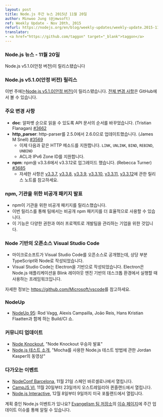 ```yaml
---
layout: post
title: Node.js 주간 뉴스 2015년 11월 20일
author: Minwoo Jung (@jmwsoft)
ref: Weekly Update - Nov 20th, 2015
refurl: https://nodejs.org/en/blog/weekly-updates/weekly-update.2015-11-20/
translator:
- <a href="https://github.com/taggon" target="_blank">taggon</a>
---
```


<!--
### Node.js News — November 20th
Node.js v5.1.0 (Stable) is released
-->
### Node.js 뉴스 - 11월 20일
Node.js v5.1.0(안정 버전)이 릴리스됐습니다

<!--
### Node.js v5.1.0 (Stable) Releases

This week we have one release: [Node.js v5.1.0 (Stable)](https://nodejs.org/en/blog/release/v5.1.0/). Complete changelog from previous releases can be found [on GitHub](https://github.com/nodejs/node/blob/master/CHANGELOG.md).
-->
### Node.js v5.1.0(안정 버전) 릴리스

이번 주에는[Node.js v5.1.0(안정 버전)](https://nodejs.org/en/blog/release/v5.1.0/)이 릴리스됐습니다. [전체 변경 사항](https://github.com/nodejs/node/blob/master/CHANGELOG.md)은 GitHub에서 볼 수 있습니다.

<!--
### Notable changes

* **doc**: All of the API docs have been re-ordered so as to read in alphabetical order (Tristian Flanagan) [#3662](https://github.com/nodejs/node/pull/3662).
* **http_parser**: update http-parser to 2.6.0 from 2.5.0 (James M Snell) [#3569](https://github.com/nodejs/node/pull/3569).
  - Now supports the following HTTP methods: `LINK`, `UNLINK`, `BIND`, `REBIND`, `UNBIND`.
  - Also added ACL and IPv6 Zone ID support.
* **npm**: upgrade npm to 3.3.12 from v3.3.6 (Rebecca Turner) [#3685](https://github.com/nodejs/node/pull/3685).
  - See the release notes for [v3.3.7](https://github.com/npm/npm/releases/tag/v3.3.7), [v3.3.8](https://github.com/npm/npm/releases/tag/v3.3.8), [v3.3.9](https://github.com/npm/npm/releases/tag/v3.3.9), [v3.3.10](https://github.com/npm/npm/releases/tag/v3.3.10), [v3.3.11](https://github.com/npm/npm/releases/tag/v3.3.11), and [v3.3.12](https://github.com/npm/npm/releases/tag/v3.3.12) for more details.
-->
### 주요 변경 사항

* **doc**: 알파벳 순으로 읽을 수 있도록 API 문서의 순서를 바꾸었습니다. (Tristian Flanagan) [#3662](https://github.com/nodejs/node/pull/3662)
* **http_parser**: http-parser를 2.5.0에서 2.6.0으로 업데이트했습니다. (James M Snell) [#3569](https://github.com/nodejs/node/pull/3569)
  - 이제 다음과 같은 HTTP 메소드를 지원합니다. `LINK`, `UNLINK`, `BIND`, `REBIND`, `UNBIND`
  - ACL과 IPv6 Zone ID를 지원합니다.
* **npm**: npm을 v3.3.6에서 v3.3.12로 업그레이드 했습니다. (Rebecca Turner) [#3685](https://github.com/nodejs/node/pull/3685)
  - 자세한 사항은 [v3.3.7](https://github.com/npm/npm/releases/tag/v3.3.7), [v3.3.8](https://github.com/npm/npm/releases/tag/v3.3.8), [v3.3.9](https://github.com/npm/npm/releases/tag/v3.3.9), [v3.3.10](https://github.com/npm/npm/releases/tag/v3.3.10), [v3.3.11](https://github.com/npm/npm/releases/tag/v3.3.11), [v3.3.12](https://github.com/npm/npm/releases/tag/v3.3.12)에 관한 릴리스 노트를 참고하세요.

<!--
### npm announces Private Packages for Organizations

* npm released a set of features: Private Packages for Organizations.
* This release allows teams to use private npm packages more effectively. 
* It’s intended for businesses that manage developer teams, with varying permissions and multiple projects.
-->
### npm, 기관을 위한 비공개 패키지 발표

* npm이 기관을 위한 비공개 패키지를 릴리스했습니다.
* 이번 릴리스를 통해 팀에서는 비공개 npm 패키지를 더 효율적으로 사용할 수 있습니다.
* 이 기능은 다양한 권한과 여러 프로젝트로 개발팀을 관리하는 기업을 위한 것입니다.

<!--
### Open-sourced Visual Studio Code is based on Node

* Microsoft has open-sourced Visual Studio Code and it's a lot of TypeScript and Node.
* Visual Studio Code is based on Electron, a framework which is used to deploy Node.js applications for the desktop running on Blink layout engine.

See https://github.com/Microsoft/vscode for more information.
-->
### Node 기반의 오픈소스 Visual Studio Code

* 마이크로소프트가 Visual Studio Code를 오픈소스로 공개했는데, 상당 부분 TypeScript와 Node로 작성되었습니다.
* Visual Studio Code는 Electron을 기반으로 작성되었습니다. Electron은 Node.js 애플리케이션을 Blink 레이아웃 엔진 기반의 데스크톱 환경에서 실행할 때 사용하는 프레임워크입니다.

자세한 정보는 <https://github.com/Microsoft/vscode>를 참고하세요.

<!--
### NodeUp

* [NodeUp 95](http://nodeup.com/ninetyfive): A Build/CI Show with Rod Vagg, Alexis Campailla, João Reis, and Hans Kristian Flaatten.
-->
### NodeUp

* [NodeUp 95](http://nodeup.com/ninetyfive): Rod Vagg, Alexis Campailla, João Reis, Hans Kristian Flaatten과 함께 하는 Build/CI 쇼.

<!--
### Community Updates

* [Node Knockout](http://www.nodeknockout.com/), "Node Knockout winners have been announced."
* [Introduction to Testing Node.js](https://www.youtube.com/watch?v=u2XCdkL4bWI), "A video of Jordan Kasper how to test Node.js apps with Mocha."
-->
### 커뮤니티 업데이트

* [Node Knockout](http://www.nodeknockout.com/), "Node Knockout 우승자 발표"
* [Node.js 테스트 소개](https://www.youtube.com/watch?v=u2XCdkL4bWI), "Mocha를 사용한 Node.js 테스트 방법에 관한 Jordan Kasper의 동영상"

<!--
### Upcoming Events

* [NodeConf Barcelona](https://ti.to/barcelonajs/nodeconf-barcelona-2015), November 21st at Barcelona, Spain
* [CampJS VI](http://vi.campjs.com), November 20th – 23th at Queensland, Australia
* [Node.js Interactive](http://events.linuxfoundation.org/events/node-interactive), December 8th - 9th at Portland, US.

Have an event about Node.js coming up? You can put your events here through the [Evangelism team repo](https://github.com/nodejs/evangelism) and announce it in the [Issues page](https://github.com/nodejs/evangelism/issues/191), specifically the Weekly Updates issue.
-->
### 다가오는 이벤트

* [NodeConf Barcelona](https://ti.to/barcelonajs/nodeconf-barcelona-2015), 11월 21일 스페인 바르셀로나에서 열립니다.
* [CampJS VI](http://vi.campjs.com), 11월 20일부터 23일까지 오스트레일리아 퀸즐랜드에서 열립니다.
* [Node.js Interactive](http://events.linuxfoundation.org/events/node-interactive), 12월 8일부터 9일까지 미국 포틀랜드에서 열립니다.

계획 중인 Node.js 이벤트가 있나요? [Evangelism 팀 저장소](https://github.com/nodejs/evangelism)의 [이슈 페이지](https://github.com/nodejs/evangelism/issues)에 주간 업데이트 이슈를 통해 알릴 수 있습니다.
